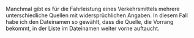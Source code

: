Manchmal gibt es für die Fahrleistung eines Verkehrsmittels mehrere unterschiedliche Quellen mit widersprüchlichen Angaben. 
In diesem Fall habe ich den Dateinamen so gewählt, dass die Quelle, die Vorrang bekommt, in der Liste im Dateinamen weiter vorne auftaucht. 
